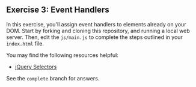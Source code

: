 ## Exercise 3: Event Handlers

In this exercise, you'll assign event handlers to elements already on your DOM.  Start by forking and cloning this repository, and running a local web server. Then, edit the `js/main.js` to complete the steps outlined in your `index.html` file.

You may find the following resources helpful:

- [jQuery Selectors](http://www.w3schools.com/jquery/jquery_selectors.asp)

See the `complete` branch for answers.
